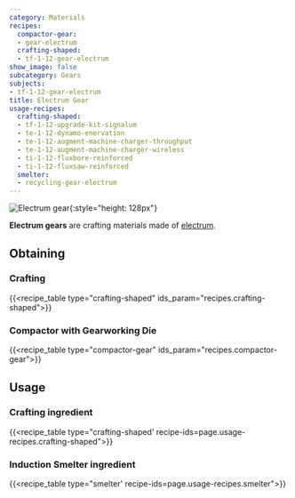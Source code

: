 ```yaml
---
category: Materials
recipes:
  compactor-gear:
  - gear-electrum
  crafting-shaped:
  - tf-1-12-gear-electrum
show_image: false
subcategory: Gears
subjects:
- tf-1-12-gear-electrum
title: Electrum Gear
usage-recipes:
  crafting-shaped:
  - tf-1-12-upgrade-kit-signalum
  - te-1-12-dynamo-enervation
  - te-1-12-augment-machine-charger-throughput
  - te-1-12-augment-machine-charger-wireless
  - ti-1-12-fluxbore-reinforced
  - ti-1-12-fluxsaw-reinforced
  smelter:
  - recycling-gear-electrum
---
```


![Electrum gear](/images/docs/1.12/thermal-foundation/gear-electrum.png){:style="height: 128px"}


**Electrum gears** are crafting materials made of
[electrum](../electrum-ingot/).


Obtaining
---------

### Crafting
{{<recipe_table type="crafting-shaped" ids_param="recipes.crafting-shaped">}}

### Compactor with Gearworking Die
{{<recipe_table type="compactor-gear" ids_param="recipes.compactor-gear">}}


Usage
-----

### Crafting ingredient
{{<recipe_table type="crafting-shaped' recipe-ids=page.usage-recipes.crafting-shaped">}}

### Induction Smelter ingredient
{{<recipe_table type="smelter' recipe-ids=page.usage-recipes.smelter">}}
